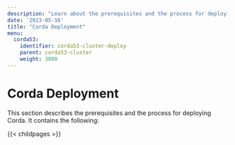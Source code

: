 ```yaml
---
description: "Learn about the prerequisites and the process for deploying Corda."
date: '2023-05-16'
title: "Corda Deployment"
menu:
  corda53:
    identifier: corda53-cluster-deploy
    parent: corda53-cluster
    weight: 3000
---
```


# Corda Deployment

This section describes the prerequisites and the process for deploying Corda.
It contains the following:

{{< childpages >}}
